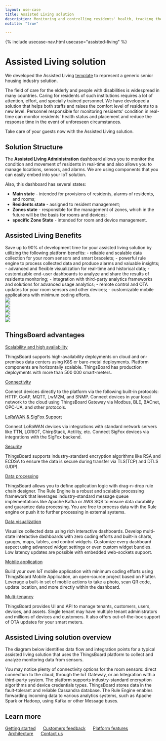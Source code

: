 ```yaml
---
layout: use-case
title: Assisted Living solution
description: Monitoring and controlling residents' health, tracking their movement and environment with ThingsBoard IoT Platform
notitle: "true"

---
```


{% include usecase-nav.html usecase="assisted-living" %}

<h1 class="usecase-title">Assisted Living solution</h1>

We developed the Assisted Living <a href="/docs/paas/solution-templates/assisted-living">template</a> to represent a generic senior housing industry solution.

The field of care for the elderly and people with disabilities is widespread in many countries. Caring for residents of such institutions requires a lot of attention, effort, and specially trained personnel.
We have developed a solution that helps both staffs and raises the comfort level of residents to a new level. Personnel responsible for monitoring residents' condition in real-time can monitor residents' health status and placement and reduce the response time in the event of unforeseen circumstances.

Take care of your guests now with the Assisted Living solution.


<h2>Solution Structure</h2>

The **Assisted Living Administration** dashboard allows you to monitor the condition and movement of residents in real-time and also allows you to manage locations, sensors, and alarms. We are using components that you can easily embed into your IoT solution.


Also, this dashboard has several states:

- **Main state** - intended for provisions of residents, alarms of residents, and rooms;
- **Residents state** - assigned to resident management;
- **Zones state** - responsible for the management of zones, which in the future will be the basis for rooms and devices;
- **specific Zone State** - intended for room and device management.

<h2>Assisted Living Benefits</h2>
Save up to 90% of development time for your assisted living solution by utilizing the following platform benefits:
- reliable and scalable data collection for your room sensors and smart bracelets;
- powerful rule engine to process collected data and produce alarms and valuable insights;
- advanced and flexible visualization for real-time and historical data;
- customizable end-user dashboards to analyze and share the results of residents monitoring;
- integration with third-party analytics frameworks and solutions for advanced usage analytics;
- remote control and OTA updates for your room sensors and other devices;
- customizable mobile applications with minimum coding efforts.


<div class="usecase-carousel owl-carousel owl-theme">
    <div>
        <img class="item-image" src="/images/solutions/assisted_living/assisted-living-1.png" />
    </div>
    <div>
        <img class="item-image" src="/images/solutions/assisted_living/assisted-living-2.png" />
    </div>
    <div>
        <img class="item-image" src="/images/solutions/assisted_living/assisted-living-3.png" />
    </div>
    <div>
        <img class="item-image" src="/images/solutions/assisted_living/assisted-living-4.png" />
    </div>
    <div>
        <img class="item-image" src="/images/solutions/assisted_living/assisted-living-5.png" />
    </div>
</div>


## ThingsBoard advantages
<section class="usecase-advantages">
    <div class="usecase-background">
        <div class="bottom-features1"></div><div class="bottom-features2"></div><div class="small11"></div><div class="small12"></div>
    </div>
    <div class="cards row">
        <div class="col-lg-6">
            <div class="block">
                <object data="/images/microservices-icon.svg"></object>
                <div>
                    <a class="title" href="/docs/reference/msa/">Scalability and high availability</a>
                    <p>ThingsBoard supports high-availability deployments on cloud and on-premises data centers using K8S or bare-metal deployments. Platform components are horizontally scalable. ThingsBoard has production deployments with more than 500 000 smart-meters.</p>
                </div>
            </div>
        </div>
        <div class="col-lg-6">
            <div class="block">
                <object data="/images/telemetry-icon.svg"></object>
                <div>
                    <a class="title" href="/docs/getting-started-guides/connectivity/">Connectivity</a>
                    <p>Connect devices directly to the platform via the following built-in protocols: HTTP, CoAP, MQTT, LwM2M, and SNMP. Connect devices in your local network to the cloud using ThingsBoard Gateway via Modbus, BLE, BACnet, OPC-UA, and other protocols.</p>
                </div>
            </div>
        </div>
        <div class="col-lg-6">
            <div class="block">
                <object data="/images/integration-icon.svg"></object>
                <div>
                    <a class="title" href="/integrations">LoRaWAN & SigFox Support</a>
                    <p>Connect LoRaWAN devices via integrations with standard network servers like TTN, LORIOT, ChirpStack, Actility, etc. Connect SigFox devices via integrations with the SigFox backend.</p>
                </div>
            </div>
        </div>
        <div class="col-lg-6">
            <div class="block">
                <object data="/images/security-icon.svg"></object>
                <div>
                    <a class="title" href="/docs/pe/user-guide/ssl/http-over-ssl/">Security</a>
                    <p>ThingsBoard supports industry-standard encryption algorithms like RSA and ECDSA to ensure the data is secure during transfer via TLS(TCP) and DTLS (UDP).</p>
                </div>
            </div>
        </div>
        <div class="col-lg-6">
            <div class="block">
                <object data="/images/engine-icon.svg"></object>
                <div>
                    <a class="title" href="/docs/pe/user-guide/rule-engine-2-0/overview/">Data processing</a>
                    <p>ThingsBoard allows you to define application logic with drag-n-drop rule chain designer. The Rule Engine is a robust and scalable processing framework that leverages industry-standard message queue implementations like Apache Kafka or AWS SQS to ensure data durability and guarantee data processing. You are free to process data with the Rule engine or push it to further processing in external systems.</p>
                </div>
            </div>
        </div>
        <div class="col-lg-6">
            <div class="block">
                <object data="/images/visualization-icon.svg"></object>
                <div>
                    <a class="title" href="/docs/user-guide/dashboards/">Data visualization</a>
                    <p>Visualize collected data using rich interactive dashboards. Develop multi-state interactive dashboards with zero coding efforts and built-in charts, gauges, maps, tables, and control widgets. Customize every dashboard aspect using advanced widget settings or even custom widget bundles. Low latency updates are possible with embedded web-sockets support.</p>
                </div>
            </div>
        </div>
        <div class="col-lg-6">
            <div class="block">
                <object data="/images/phone-icon.svg"></object>
                <div>
                    <a class="title" href="/docs/mobile">Mobile application</a>
                    <p>Build your own IoT mobile application with minimum coding efforts using ThingsBoard Mobile Application, an open-source project based on Flutter. Leverage a built-in set of mobile actions to take a photo, scan QR code, update location, and more directly within the dashboard.</p>
                </div>
            </div>
        </div>
        <div class="col-lg-6">
            <div class="block">
                <object data="/images/tenancy-icon.svg"></object>
                <div>
                    <a class="title" href="/docs/user-guide/entities-and-relations/">Multi-tenancy</a>
                    <p>ThingsBoard provides UI and API to manage tenants, customers, users, devices, and assets. Single tenant may have multiple tenant administrators and millions of devices and customers. It also offers out-of-the-box support of OTA updates for your smart meters.</p>
                </div>
            </div>
        </div>
    </div>
</section>

## Assisted Living solution overview 

The diagram below identifies data flow and integration points for a typical assisted living solution that uses the ThingsBoard platform to collect and analyze monitoring data from sensors.

<object width="100%" style="max-width: max-content; margin: 32px 0" data="/images/iot-use-cases/smart-energy-diagram.svg"></object>

You may notice plenty of connectivity options for the room sensors: direct connection to the cloud, through the IoT Gateway, or an Integration with a third-party system.
The platform supports industry-standard encryption algorithms and device credentials types. ThingsBoard stores data in the fault-tolerant and reliable Cassandra database. 
The Rule Engine enables forwarding incoming data to various analytics systems, such as Apache Spark or Hadoop, using Kafka or other Message buses.

## Learn more

<a style="margin-right: 10px;" href="/docs/getting-started-guides/helloworld/" class="button">Getting started</a>
<a style="margin: 10px;" href="/industries/smart-energy/" class="button">Customers feedback</a>
<a style="margin: 10px;" href="/docs/#platform-features" class="button">Platform features</a>
<a style="margin: 10px;" href="/docs/reference/" class="button">Architecture</a>
<a style="margin: 10px;" href="/docs/contact-us/" class="button">Contact us</a>
